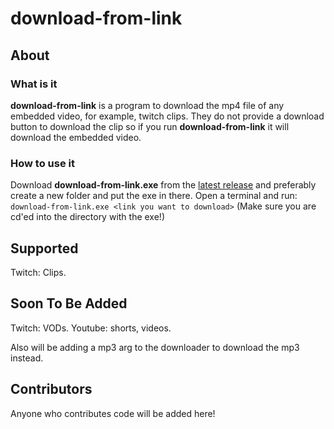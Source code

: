 # download-from-link

## About

### What is it

**download-from-link** is a program to download the mp4 file of any embedded video, for example, twitch clips. They do not provide a download button to download the clip so if you run **download-from-link** it will download the embedded video.

### How to use it

Download **download-from-link.exe** from the [latest release](https://github.com/Uvxtq/download-from-link/releases/latest) and preferably create a new folder and put the exe in there. Open a terminal and run: ```download-from-link.exe <link you want to download>``` (Make sure you are cd'ed into the directory with the exe!)

## Supported

Twitch: Clips.

## Soon To Be Added

Twitch: VODs.
Youtube: shorts, videos.

Also will be adding a mp3 arg to the downloader to download the mp3 instead.

## Contributors

Anyone who contributes code will be added here!
